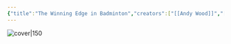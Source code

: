 ```yaml
---
{"title":"The Winning Edge in Badminton","creators":["[[Andy Wood]]","[[Alistair Higham]]"],"cover":"http://books.google.com/books/content?id=5rZ_zwEACAAJ&printsec=frontcover&img=1&zoom=5&source=gbs_api","status":"read","owned":false,"started":"","finished":null,"isbn":9781910515426,"rating":2.75,"dg-publish":true,"dg-note-icon":"book","permalink":"/Books/The Winning Edge in Badminton - Andy Wood Alistair Higham/","dgPassFrontmatter":true,"noteIcon":"book","created":"2024-11-18T16:11:32.854+09:00"}
---
```



![cover|150](http://books.google.com/books/content?id=5rZ_zwEACAAJ&printsec=frontcover&img=1&zoom=5&source=gbs_api)